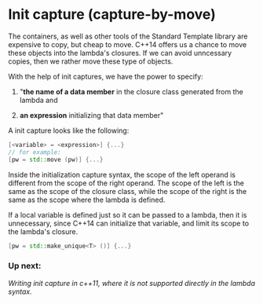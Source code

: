 # Init capture (capture-by-move)

The containers, as well as other tools of the Standard Template library are expensive to copy, but cheap to move. C++14 offers us a chance to move these objects into the lambda's closures. If we can avoid unncessary copies, then we rather move these type of objects.

With the help of init captures, we have the power to specify:

1) "**the name of a data member** in the closure class generated from the lambda and

2) **an expression** initializing that data member"

A init capture looks like the following:

``` c++
[<variable> = <expression>] {...}
// for example: 
[pw = std::move (pw)] {...}
```

Inside the initialization capture syntax, the scope of the left operand is different from the scope of the right operand. The scope of the left is the same as the scope of the closure class, while the scope of the right is the same as the scope where the lambda is defined.

If a local variable is defined just so it can be passed to a lambda, then it is unnecessary, since C++14 can initialize that variable, and limit its scope to the lambda's closure.

``` c++
[pw = std::make_unique<T> ()] {...}
```

### Up next:

*Writing init capture in c++11, where it is not supported directly in the lambda syntax.*
